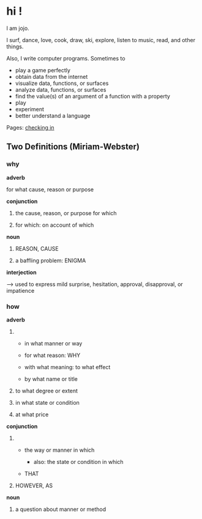 hi !
====

I am jojo.

I surf, dance, love, cook, draw, ski, explore, listen to music, read, and other things.

Also, I write computer programs. Sometimes to
- play a game perfectly 
- obtain data from the internet
- visualize data, functions, or surfaces
- analyze data, functions, or surfaces
- find the value(s) of an argument of a function with a property
- play
- experiment
- better understand a language





Pages: [checking in](checkin.md)

Two Definitions (Miriam-Webster)
--------------------------------

### why

**adverb**

for what cause, reason or purpose

**conjunction**

1.  the cause, reason, or purpose for which

2.  for which: on account of which

**noun**

1.  REASON, CAUSE

2.  a baffling problem: ENIGMA

**interjection**

—\> used to express mild surprise, hesitation, approval, disapproval, or
impatience

### how

**adverb**

1.   

    -   in what manner or way

    -   for what reason: WHY

    -   with what meaning: to what effect

    -   by what name or title

2.  to what degree or extent

3.  in what state or condition

4.  at what price

**conjunction**

1.   

    -   the way or manner in which

        -   also: the state or condition in which

    -   THAT

2.  HOWEVER, AS

**noun**

1.  a question about manner or method

 
